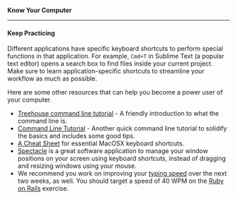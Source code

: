 **Know Your Computer**

---

#### Keep Practicing

Different applications have specific keyboard shortcuts to perform special
functions in that application. For example, `Cmd+T` in Sublime Text (a popular
text editor) opens a search box to find files inside your current project.
Make sure to learn application-specific shortcuts to streamline your workflow
as much as possible.

Here are some other resources that can help you become a power user of your computer.

- [Treehouse command line tutorial](http://blog.teamtreehouse.com/introduction-to-the-mac-os-x-command-line) - A friendly introduction to what the command line is.
- [Command Line Tutorial](http://www.davidbaumgold.com/tutorials/command-line/) - Another quick command line tutorial to solidify the basics and includes some good tips.
- [A Cheat Sheet](http://edge-cache.lifehacker.com/lifehacker/lh_mac_shortcuts_update.pdf) for essential MacOSX keyboard shortcuts.
- [Spectacle](http://spectacleapp.com/) is a great software application to manage your window positions
on your screen using keyboard shortcuts, instead of dragging and resizing
windows using your mouse.
- We recommend you work on improving your [typing speed](https://typing.io/lessons) over the next two weeks, as well. You should target a speed of 40 WPM on the [Ruby on Rails](https://typing.io/lesson/ruby/rails/relation.rb/1) exercise.

